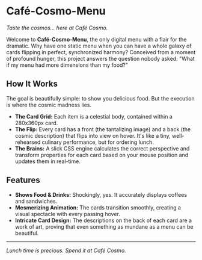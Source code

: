# Café-Cosmo-Menu

*Taste the cosmos... here at Café Cosmo.*

Welcome to **Café-Cosmo-Menu**, the only digital menu with a flair for the dramatic. Why have one static menu when you can have a whole galaxy of cards flipping in perfect, synchronized harmony? Conceived from a moment of profound hunger, this project answers the question nobody asked: "What if my menu had more dimensions than my food?"

## How It Works

The goal is beautifully simple: to show you delicious food. But the execution is where the cosmic madness lies.

* **The Card Grid:** Each item is a celestial body, contained within a 280x360px card.
* **The Flip:** Every card has a front (the tantalizing image) and a back (the cosmic description) that flips into view on hover. It's like a tiny, well-rehearsed culinary performance, but for ordering lunch.
* **The Brains:** A slick CSS engine calculates the correct perspective and transform properties for each card based on your mouse position and updates them in real-time.

## Features

* **Shows Food & Drinks:** Shockingly, yes. It accurately displays coffees and sandwiches.
* **Mesmerizing Animation:** The cards transition smoothly, creating a visual spectacle with every passing hover.
* **Intricate Card Design:** The descriptions on the back of each card are a work of art, proving that even something as mundane as a menu can be beautiful.

---

*Lunch time is precious. Spend it at Café Cosmo.*
